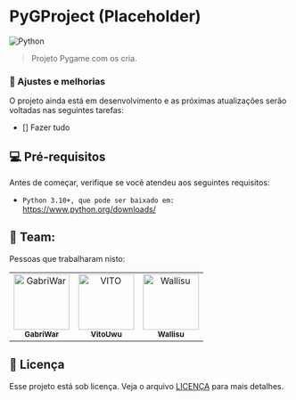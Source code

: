 # PyGProject (Placeholder)
![Python](https://img.shields.io/badge/python-3670A0?style=for-the-badge&logo=python&logoColor=ffdd54)


> Projeto Pygame com os cria.

### 🔧 Ajustes e melhorias

O projeto ainda está em desenvolvimento e as próximas atualizações serão voltadas nas seguintes tarefas:

- [] Fazer tudo


## 💻 Pré-requisitos

Antes de começar, verifique se você atendeu aos seguintes requisitos:

- `Python 3.10+, que pode ser baixado em:` <https://www.python.org/downloads/>


## 🤝 Team:

Pessoas que trabalharam nisto:

<table>
  <tr>
    <td align="center">
      <a href="#">
        <img src="https://avatars.githubusercontent.com/u/72227489?v=4" width="100px;" alt="GabriWar"/><br>
        <sub>
          <b>GabriWar</b>
        </sub>
      </a>
    </td>
    <td align="center">
      <a href="#">
        <img src="https://avatars.githubusercontent.com/u/32278696?v=4" width="100px;" alt="VITO"/><br>
        <sub>
          <b>VitoUwu</b>
        </sub>
      </a>
    </td>
    <td align="center">
      <a href="#">
        <img src="https://avatars.githubusercontent.com/u/94077066?v=4" width="100px;" alt="Wallisu"/><br>
        <sub>
          <b>Wallisu</b>
        </sub>
      </a>
    </td>
  </tr>
</table>

## 📝 Licença

Esse projeto está sob licença. Veja o arquivo [LICENÇA](LICENSE) para mais detalhes.
